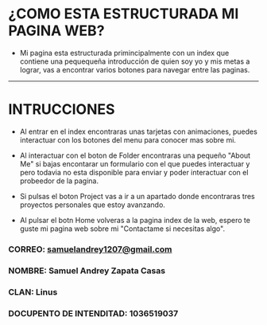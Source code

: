 # ¿COMO ESTA ESTRUCTURADA MI PAGINA WEB?

- Mi pagina esta estructurada primincipalmente con un index que contiene  una pequequeña introducción de quien soy yo y mis metas a lograr, vas a encontrar varios botones para navegar entre las paginas.
-------
# INTRUCCIONES

- Al entrar en el index encontraras unas tarjetas con animaciones, puedes interactuar con los botones del menu para conocer mas sobre mi.

- Al interactuar con el boton de Folder encontraras una pequeño "About Me" si bajas encontarar un formulario con el que puedes interactuar y pero todavia no esta disponible para enviar y poder interactuar con el probeedor de la pagina.

- Si pulsas el boton Project vas a ir a un apartado donde encontraras tres proyectos personales que estoy avanzando.

- Al pulsar el botn Home volveras a la pagina index de la web, espero te guste mi pagina web sobre mi "Contactame si necesitas algo".

### CORREO: samuelandrey1207@gmail.com
### NOMBRE: Samuel Andrey Zapata Casas
### CLAN: Linus
### DOCUPENTO DE INTENDITAD: 1036519037






